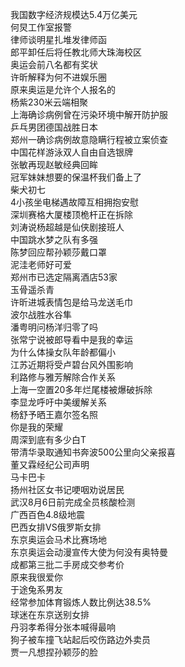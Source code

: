 我国数字经济规模达5.4万亿美元  
何炅工作室报警  
律师谈明星扎堆发律师函  
郎平卸任后将任教北师大珠海校区  
奥运会前八名都有奖状  
许昕解释为何不进娱乐圈  
原来奥运是允许个人报名的  
杨紫230米云端相聚  
上海确诊病例曾在污染环境中解开防护服  
乒乓男团德国战胜日本  
郑州一确诊病例故意隐瞒行程被立案侦查  
中国花样游泳双人自由自选银牌  
张敏再现赵敏经典回眸  
冠军妹妹想要的保温杯我们备上了  
柴犬初七  
4小孩坐电梯遇故障互相拥抱安慰  
深圳赛格大厦楼顶桅杆正在拆除  
刘涛说杨超越是仙侠剧接班人  
中国跳水梦之队有多强  
陈梦回应帮孙颖莎戴口罩  
泥洼老师好可爱  
郑州市已选定隔离酒店53家  
玉骨遥杀青  
许昕进城表情包是给马龙送毛巾  
波尔战胜水谷隼  
潘粤明问杨洋归零了吗  
张常宁说被郎导看中是我的幸运  
为什么体操女队年龄都偏小  
江苏近期将受卢碧台风外围影响  
利路修与雅芳解除合作关系  
上海一空置20多年烂尾楼被爆破拆除  
李显龙呼吁中美缓解关系  
杨舒予晒王嘉尔签名照  
你是我的荣耀  
周深到底有多少白T  
带清华录取通知书奔波500公里向父亲报喜  
董又霖经纪公司声明  
马卡巴卡  
扬州社区女书记哽咽劝说居民  
武汉8月6日前完成全员核酸检测  
广西百色4.8级地震  
巴西女排VS俄罗斯女排  
东京奥运会马术比赛场地  
东京奥运会动漫宣传大使为何没有奥特曼  
成都第三批二手房成交参考价  
原来我很爱你  
于途兔系男友  
经常参加体育锻炼人数比例达38.5%  
球迷在东京送别女排  
丹羽孝希得分张本喊得最响  
狗子被车撞飞站起后咬伤路边外卖员  
贾一凡想捏孙颖莎的脸  
